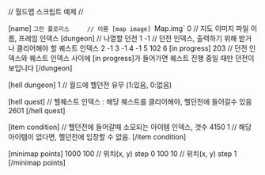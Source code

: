 // 월드맵 스크립트 예제 //

[name] `그란 플로리스		// 이름
[map image] `Map.img` 0	// 지도 이미지 파일 이름, 프레임 인덱스
[dungeon]				// 나열할 던전
1 -1				// 던전 인덱스, 출력하기 위해 받거나 클리어해야 할 퀘스트 인덱스
2 -1
3 -1
4 -1
5 102
6 [in progress] 203		// 던전 인덱스와 퀘스트 인덱스 사이에 [in progress]가 들어가면 퀘스트 진행 중일 때만 던전이 보입니다
[/dungeon]




[hell dungeon] 1	// 월드에 헬던전 유무 (1:있음, 0:없음)

[hell quest]		// 헬퀘스트 인덱스 : 해당 퀘스트를 클리어해야, 헬던전에 들어갈수 있음
2601
[/hell quest]

[item condition]	// 헬던전에 들어갈때 소모되는 아이템 인덱스, 갯수
4150 1			// 해당 아이템이 없다면, 헬던전에 입장할 수 없음.
[/item condition]

[minimap points]
1000	100			// 위치(x, y)  step 0
100		10			// 위치(x, y)  step 1
[/minimap points]